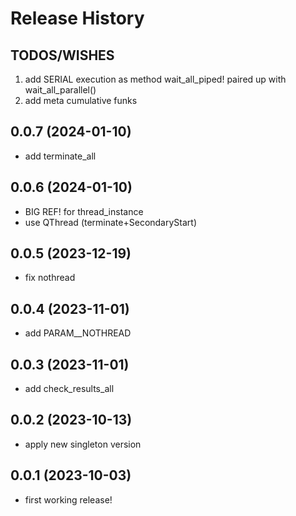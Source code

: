 Release History
===============

TODOS/WISHES
------------
1. add SERIAL execution as method wait_all_piped! paired up with wait_all_parallel() 
2. add meta cumulative funks

0.0.7 (2024-01-10)
-------------------
- add terminate_all

0.0.6 (2024-01-10)
-------------------
- BIG REF! for thread_instance
- use QThread (terminate+SecondaryStart)

0.0.5 (2023-12-19)
-------------------
- fix nothread

0.0.4 (2023-11-01)
-------------------
- add PARAM__NOTHREAD

0.0.3 (2023-11-01)
-------------------
- add check_results_all

0.0.2 (2023-10-13)
-------------------
- apply new singleton version

0.0.1 (2023-10-03)
-------------------
- first working release!
